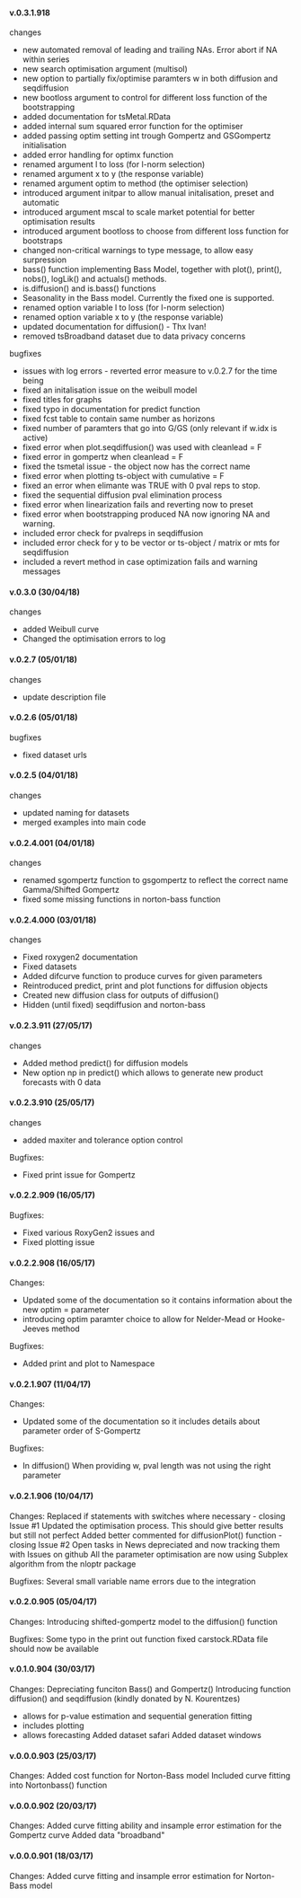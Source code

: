 #### v.0.3.1.918 ####

changes
- new automated removal of leading and trailing NAs. Error abort if NA within series
- new search optimisation argument (multisol)
- new option to partially fix/optimise paramters w in both diffusion and seqdiffusion
- new bootloss argument to control for different loss function of the bootstrapping
- added documentation for tsMetal.RData
- added internal sum squared error function for the optimiser
- added passing optim setting int trough Gompertz and GSGompertz initialisation
- added error handling for optimx function
- renamed argument l to loss (for l-norm selection)
- renamed argument x to y (the response variable)
- renamed argument optim to method (the optimiser selection)
- introduced argument initpar to allow manual initalisation, preset and automatic
- introduced argument mscal to scale market potential for better optimisation results
- introduced argument bootloss to choose from different loss function for bootstraps
- changed non-critical warnings to type message, to allow easy surpression
- bass() function implementing Bass Model, together with plot(), print(), nobs(), logLik() and actuals() methods.
- is.diffusion() and is.bass() functions
- Seasonality in the Bass model. Currently the fixed one is supported.
- renamed option variable l to loss (for l-norm selection)
- renamed option variable x to y (the response variable)
- updated documentation for diffusion() - Thx Ivan!
- removed tsBroadband dataset due to data privacy concerns

bugfixes
- issues with log errors - reverted error measure to v.0.2.7 for the time being
- fixed an initalisation issue on the weibull model
- fixed titles for graphs
- fixed typo in documentation for predict function
- fixed fcst table to contain same number as horizons
- fixed number of paramters that go into G/GS (only relevant if w.idx is active)
- fixed error when plot.seqdiffusion() was used with cleanlead = F
- fixed error in gompertz when cleanlead = F
- fixed the tsmetal issue - the object now has the correct name
- fixed error when plotting ts-object with cumulative = F
- fixed an error when elimante was TRUE with 0 pval reps to stop.
- fixed the sequential diffusion pval elimination process
- fixed error when linearization fails and reverting now to preset
- fixed error when bootstrapping produced NA now ignoring NA and warning.
- included error check for pvalreps in seqdiffusion
- included error check for y to be vector or ts-object / matrix or mts for seqdiffusion
- included a revert method in case optimization fails and warning messages

#### v.0.3.0 (30/04/18) ####

changes
- added Weibull curve
- Changed the optimisation errors to log

#### v.0.2.7 (05/01/18) ####

changes
- update description file

#### v.0.2.6 (05/01/18) ####

bugfixes
- fixed dataset urls

#### v.0.2.5 (04/01/18) ####

changes
- updated naming for datasets
- merged examples into main code

#### v.0.2.4.001 (04/01/18) ####

changes
- renamed sgompertz function to gsgompertz to reflect the correct name Gamma/Shifted Gompertz
- fixed some missing functions in norton-bass function

#### v.0.2.4.000 (03/01/18) ####

changes
- Fixed roxygen2 documentation
- Fixed datasets
- Added difcurve function to produce curves for given parameters
- Reintroduced predict, print and plot functions for diffusion objects
- Created new diffusion class for outputs of diffusion()
- Hidden (until fixed) seqdiffusion and norton-bass

#### v.0.2.3.911 (27/05/17) ####

changes
- Added method predict() for diffusion models
- New option np in predict() which allows to generate new product forecasts with 0 data

#### v.0.2.3.910 (25/05/17) ####

changes
- added maxiter and tolerance option control

Bugfixes:
- Fixed print issue for Gompertz


#### v.0.2.2.909 (16/05/17) ####

Bugfixes:
- Fixed various RoxyGen2 issues and
- Fixed plotting issue


#### v.0.2.2.908 (16/05/17) ####

Changes:
- Updated some of the documentation so it contains information about the new optim = parameter
- introducing optim paramter choice to allow for Nelder-Mead or Hooke-Jeeves method

Bugfixes:
- Added print and plot to Namespace

#### v.0.2.1.907 (11/04/17) ####

Changes:
- Updated some of the documentation so it includes details about parameter order of S-Gompertz

Bugfixes:
- In diffusion() When providing w, pval length was not using the right parameter

#### v.0.2.1.906 (10/04/17) ####

Changes:
Replaced if statements with switches where necessary - closing Issue #1
Updated the optimisation process. This should give better results but still not perfect
Added better commented for diffusionPlot() function - closing Issue #2
Open tasks in News depreciated and now tracking them with Issues on github
All the parameter optimisation are now using Subplex algorithm from the nloptr package

Bugfixes:
Several small variable name errors due to the integration

#### v.0.2.0.905 (05/04/17) ####
Changes:
Introducing shifted-gompertz model to the diffusion() function

Bugfixes:
Some typo in the print out function fixed
carstock.RData file should now be available

#### v.0.1.0.904 (30/03/17) ####
Changes:
Depreciating funciton Bass() and Gompertz()
Introducing function diffusion() and seqdiffusion (kindly donated by N. Kourentzes)
  - allows for p-value estimation and sequential generation fitting
  - includes plotting
  - allows forecasting
Added dataset safari
Added dataset windows

#### v.0.0.0.903 (25/03/17) ####
Changes:
Added cost function for Norton-Bass model
Included curve fitting into Nortonbass() function

#### v.0.0.0.902 (20/03/17) ####
Changes:
Added curve fitting ability and insample error estimation for the Gompertz curve
Added data "broadband"

#### v.0.0.0.901 (18/03/17) ####
Changes:
Added curve fitting and insample error estimation for Norton-Bass model